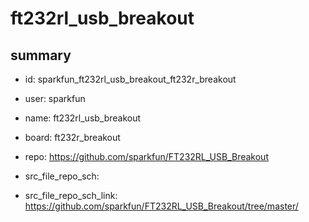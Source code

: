 # ft232rl_usb_breakout
 
## summary 
* id: sparkfun_ft232rl_usb_breakout_ft232r_breakout
* user: sparkfun
* name: ft232rl_usb_breakout
* board: ft232r_breakout
* repo: https://github.com/sparkfun/FT232RL_USB_Breakout



* src_file_repo_sch: 
* src_file_repo_sch_link: https://github.com/sparkfun/FT232RL_USB_Breakout/tree/master/






